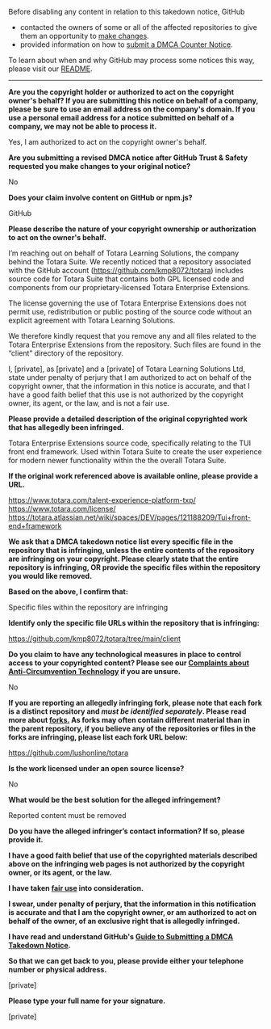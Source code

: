 Before disabling any content in relation to this takedown notice, GitHub
- contacted the owners of some or all of the affected repositories to give them an opportunity to [make changes](https://docs.github.com/en/github/site-policy/dmca-takedown-policy#a-how-does-this-actually-work).
- provided information on how to [submit a DMCA Counter Notice](https://docs.github.com/en/articles/guide-to-submitting-a-dmca-counter-notice).

To learn about when and why GitHub may process some notices this way, please visit our [README](https://github.com/github/dmca/blob/master/README.md#anatomy-of-a-takedown-notice).

---

**Are you the copyright holder or authorized to act on the copyright owner's behalf? If you are submitting this notice on behalf of a company, please be sure to use an email address on the company's domain. If you use a personal email address for a notice submitted on behalf of a company, we may not be able to process it.**

Yes, I am authorized to act on the copyright owner's behalf.

**Are you submitting a revised DMCA notice after GitHub Trust & Safety requested you make changes to your original notice?**

No

**Does your claim involve content on GitHub or npm.js?**

GitHub

**Please describe the nature of your copyright ownership or authorization to act on the owner's behalf.**

I’m reaching out on behalf of Totara Learning Solutions, the company behind the Totara Suite. We recently noticed that a repository associated with the GitHub account (https://github.com/kmp8072/totara) includes source code for Totara Suite that contains both GPL licensed code and components from our proprietary-licensed Totara Enterprise Extensions.

The license governing the use of Totara Enterprise Extensions does not permit use, redistribution or public posting of the source code without an explicit agreement with Totara Learning Solutions.

We therefore kindly request that you remove any and all files related to the Totara Enterprise Extensions from the repository. Such files are found in the “client” directory of the repository.

I, [private], as [private] and a [private] of Totara Learning Solutions Ltd, state under penalty of perjury that I am authorized to act on behalf of the copyright owner, that the information in this notice is accurate, and that I have a good faith belief that this use is not authorized by the copyright owner, its agent, or the law, and is not a fair use.

**Please provide a detailed description of the original copyrighted work that has allegedly been infringed.**

Totara Enterprise Extensions source code, specifically relating to the TUI front end framework.
Used within Totara Suite to create the user experience for modern newer functionality within the the overall Totara Suite.

**If the original work referenced above is available online, please provide a URL.**

https://www.totara.com/talent-experience-platform-txp/  
https://www.totara.com/license/  
https://totara.atlassian.net/wiki/spaces/DEV/pages/121188209/Tui+front-end+framework

**We ask that a DMCA takedown notice list every specific file in the repository that is infringing, unless the entire contents of the repository are infringing on your copyright. Please clearly state that the entire repository is infringing, OR provide the specific files within the repository you would like removed.**

**Based on the above, I confirm that:**

Specific files within the repository are infringing

**Identify only the specific file URLs within the repository that is infringing:**

https://github.com/kmp8072/totara/tree/main/client

**Do you claim to have any technological measures in place to control access to your copyrighted content? Please see our <a href="https://docs.github.com/articles/guide-to-submitting-a-dmca-takedown-notice#complaints-about-anti-circumvention-technology">Complaints about Anti-Circumvention Technology</a> if you are unsure.**

No

**If you are reporting an allegedly infringing fork, please note that each fork is a distinct repository and <i>must be identified separately</i>. Please read more about <a href="https://docs.github.com/articles/dmca-takedown-policy#b-what-about-forks-or-whats-a-fork">forks.</a> As forks may often contain different material than in the parent repository, if you believe any of the repositories or files in the forks are infringing, please list each fork URL below:**

https://github.com/lushonline/totara

**Is the work licensed under an open source license?**

No

**What would be the best solution for the alleged infringement?**

Reported content must be removed

**Do you have the alleged infringer’s contact information? If so, please provide it.**

**I have a good faith belief that use of the copyrighted materials described above on the infringing web pages is not authorized by the copyright owner, or its agent, or the law.**

**I have taken <a href="https://www.lumendatabase.org/topics/22">fair use</a> into consideration.**

**I swear, under penalty of perjury, that the information in this notification is accurate and that I am the copyright owner, or am authorized to act on behalf of the owner, of an exclusive right that is allegedly infringed.**

**I have read and understand GitHub's <a href="https://docs.github.com/articles/guide-to-submitting-a-dmca-takedown-notice/">Guide to Submitting a DMCA Takedown Notice</a>.**

**So that we can get back to you, please provide either your telephone number or physical address.**

[private]

**Please type your full name for your signature.**

[private]
